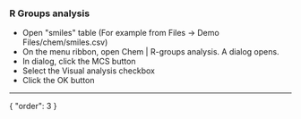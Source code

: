### R Groups analysis

- Open "smiles" table (For example from Files -> Demo Files/chem/smiles.csv)
- On the menu ribbon, open Chem | R-groups analysis. A dialog opens.
- In dialog, click the MCS button
- Select the Visual analysis checkbox 
- Click the OK button 
---
{
"order": 3
}